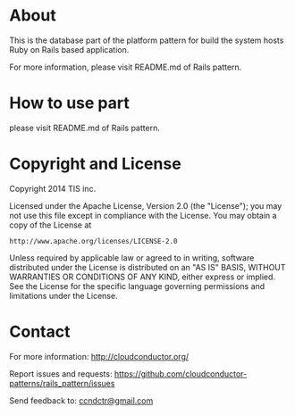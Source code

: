 About
=====

This is the database part of the platform pattern for build the system hosts Ruby on Rails based application.

For more information, please visit README.md of Rails pattern.

How to use part
============

please visit README.md of Rails pattern.

Copyright and License
=====================

Copyright 2014 TIS inc.

Licensed under the Apache License, Version 2.0 (the "License");
you may not use this file except in compliance with the License.
You may obtain a copy of the License at

    http://www.apache.org/licenses/LICENSE-2.0

Unless required by applicable law or agreed to in writing, software
distributed under the License is distributed on an "AS IS" BASIS,
WITHOUT WARRANTIES OR CONDITIONS OF ANY KIND, either express or implied.
See the License for the specific language governing permissions and
limitations under the License.


Contact
=====

For more information: <http://cloudconductor.org/>

Report issues and requests: <https://github.com/cloudconductor-patterns/rails_pattern/issues>

Send feedback to: <ccndctr@gmail.com>
